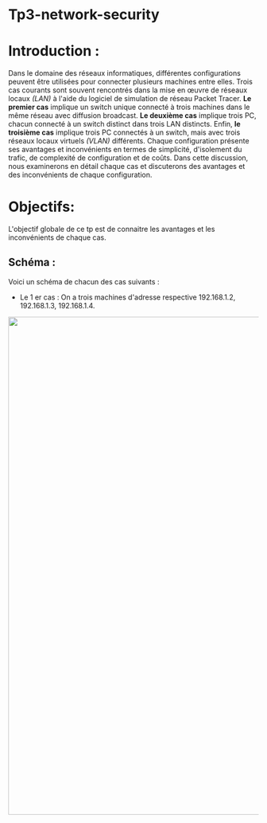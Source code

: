 # Tp3-network-security

# Introduction : 

Dans le domaine des réseaux informatiques, différentes configurations peuvent être utilisées pour connecter plusieurs machines entre elles. Trois cas courants sont souvent rencontrés dans la mise en œuvre de réseaux locaux *(LAN)* à l'aide du logiciel de simulation de réseau Packet Tracer. **Le premier cas** implique un switch unique connecté à trois machines dans le même réseau avec diffusion broadcast. **Le deuxième cas** implique trois PC, chacun connecté à un switch distinct dans trois LAN distincts. Enfin, **le troisième cas** implique trois PC connectés à un switch, mais avec trois réseaux locaux virtuels *(VLAN)* différents. Chaque configuration présente ses avantages et inconvénients en termes de simplicité, d'isolement du trafic, de complexité de configuration et de coûts. Dans cette discussion, nous examinerons en détail chaque cas et discuterons des avantages et des inconvénients de chaque configuration.

# Objectifs:

L'objectif globale de ce tp est de connaitre les avantages et les inconvénients de chaque cas.

## Schéma :

Voici un schéma de chacun des cas suivants :
 - Le 1 er cas :
 On a trois machines d'adresse respective 192.168.1.2, 192.168.1.3, 192.168.1.4.
 
 <p align="center">
  <img width="1000" src="https://user-images.githubusercontent.com/73228919/232814867-f61c3a2b-5a5e-4649-bb1c-ad03fc2c53ce.png">
</p>
